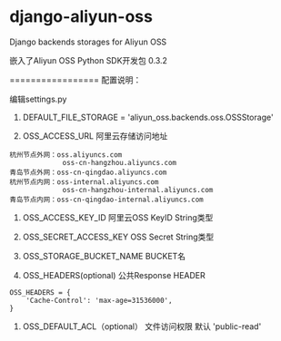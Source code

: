 django-aliyun-oss
=================

Django backends storages for Aliyun OSS

嵌入了Aliyun OSS Python SDK开发包 0.3.2

=================
配置说明：

编辑settings.py

1. DEFAULT_FILE_STORAGE = 'aliyun_oss.backends.oss.OSSStorage'

1. OSS_ACCESS_URL 阿里云存储访问地址 

```
杭州节点外网：oss.aliyuncs.com
             oss-cn-hangzhou.aliyuncs.com
青岛节点外网：oss-cn-qingdao.aliyuncs.com
杭州节点内网：oss-internal.aliyuncs.com   
             oss-cn-hangzhou-internal.aliyuncs.com
青岛节点内网：oss-cn-qingdao-internal.aliyuncs.com
```

1. OSS_ACCESS_KEY_ID  阿里云OSS KeyID  String类型

1. OSS_SECRET_ACCESS_KEY     OSS Secret  String类型

1. OSS_STORAGE_BUCKET_NAME   BUCKET名


1. OSS_HEADERS(optional)  公共Response HEADER 

```
OSS_HEADERS = {
    'Cache-Control': 'max-age=31536000',
}
```

1. OSS_DEFAULT_ACL（optional） 文件访问权限 默认 'public-read'




